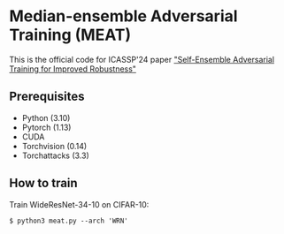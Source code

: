 # Median-ensemble Adversarial Training (MEAT)

This is the official code for ICASSP'24 paper ["Self-Ensemble Adversarial Training for Improved Robustness"](https://ieeexplore.ieee.org/abstract/document/10446117)

## Prerequisites
* Python (3.10)
* Pytorch (1.13)
* CUDA
* Torchvision (0.14)
* Torchattacks (3.3)

## How to train

Train WideResNet-34-10 on CIFAR-10:
```
$ python3 meat.py --arch 'WRN'
```

